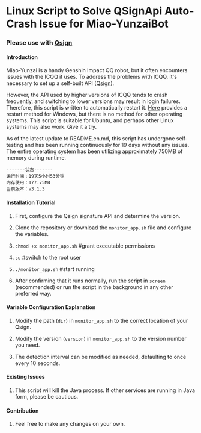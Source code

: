 # Linux Script to Solve QSignApi Auto-Crash Issue for Miao-YunzaiBot

### Please use with [Qsign](https://gitee.com/touchscale/Qsign)

#### Introduction
Miao-Yunzai is a handy Genshin Impact QQ robot, but it often encounters issues with the ICQQ it uses. To address the problems with ICQQ, it's necessary to set up a self-built API ([Qsign](https://gitee.com/touchscale/Qsign)).

However, the API used by higher versions of ICQQ tends to crash frequently, and switching to lower versions may result in login failures. Therefore, this script is written to automatically restart it.
[Here](https://gitee.com/touchscale/Qsign/issues/I8GLZN) provides a restart method for Windows, but there is no method for other operating systems. This script is suitable for Ubuntu, and perhaps other Linux systems may also work. Give it a try.

As of the latest update to README.en.md, this script has undergone self-testing and has been running continuously for 19 days without any issues. The entire operating system has been utilizing approximately 750MB of memory during runtime.

```
-------状态-------
运行时间：19天5小时53分钟
内存使用：177.75MB
当前版本：v3.1.3
```

#### Installation Tutorial

1. First, configure the Qsign signature API and determine the version.

2. Clone the repository or download the `monitor_app.sh` file and configure the variables.

3. `chmod +x monitor_app.sh` #grant executable permissions

4. `su` #switch to the root user

5. `./monitor_app.sh` #start running

6. After confirming that it runs normally, run the script in `screen` (recommended) or run the script in the background in any other preferred way.

#### Variable Configuration Explanation

1. Modify the path (`dir`) in `monitor_app.sh` to the correct location of your Qsign.

2. Modify the version (`version`) in `monitor_app.sh` to the version number you need.

3. The detection interval can be modified as needed, defaulting to once every 10 seconds.

#### Existing Issues

1. This script will kill the Java process. If other services are running in Java form, please be cautious.


#### Contribution

1. Feel free to make any changes on your own.